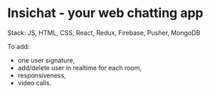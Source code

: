 # Insichat - your web chatting app
Stack: JS, HTML, CSS, React, Redux, Firebase, Pusher, MongoDB

To add:

- one user signature,
- add/delete user in realtime for each room,
- responsiveness,
- video calls.
